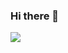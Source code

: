 ### Hi there 👋

<!--
**YoussefEmad99/YoussefEmad99** is a ✨ _special_ ✨ repository because its `README.md` (this file) appears on your GitHub profile.

Here are some ideas to get you started:

- 🔭 I’m currently working on ...
- 🌱 I’m currently learning ...
- 👯 I’m looking to collaborate on ...
- 🤔 I’m looking for help with ...
- 💬 Ask me about ...
- 📫 How to reach me: ...
- ⚡ Fun fact: ...
-->
<img src ="https://www.github-readme-stats.vercel.app/api?username=YoussefEmad99&&show_icons=true&title_color=ffffff&icon_color=bb2acf&text_color=daf7dc&bg_color=151515">
